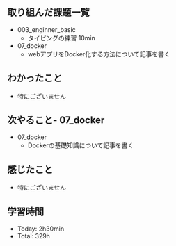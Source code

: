 ## 取り組んだ課題一覧
- 003_enginner_basic
  - タイピングの練習 10min
- 07_docker
  - webアプリをDocker化する方法について記事を書く
## わかったこと
- 特にございません
## 次やること- 07_docker
- 07_docker
  - Dockerの基礎知識について記事を書く
## 感じたこと
- 特にございません
## 学習時間
- Today: 2h30min
- Total: 329h